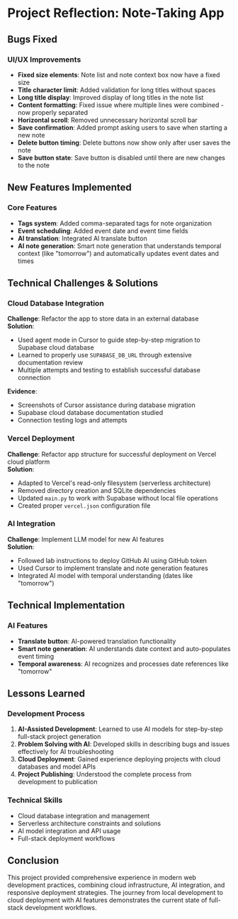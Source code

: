 # Project Reflection: Note-Taking App

## Bugs Fixed

### UI/UX Improvements
- **Fixed size elements**: Note list and note context box now have a fixed size
- **Title character limit**: Added validation for long titles without spaces
- **Long title display**: Improved display of long titles in the note list
- **Content formatting**: Fixed issue where multiple lines were combined - now properly separated
- **Horizontal scroll**: Removed unnecessary horizontal scroll bar
- **Save confirmation**: Added prompt asking users to save when starting a new note
- **Delete button timing**: Delete buttons now show only after user saves the note
- **Save button state**: Save button is disabled until there are new changes to the note

## New Features Implemented

### Core Features
- **Tags system**: Added comma-separated tags for note organization
- **Event scheduling**: Added event date and event time fields
- **AI translation**: Integrated AI translate button
- **AI note generation**: Smart note generation that understands temporal context (like "tomorrow") and automatically updates event dates and times

## Technical Challenges & Solutions

### Cloud Database Integration
**Challenge**: Refactor the app to store data in an external database  
**Solution**: 
- Used agent mode in Cursor to guide step-by-step migration to Supabase cloud database
- Learned to properly use `SUPABASE_DB_URL` through extensive documentation review
- Multiple attempts and testing to establish successful database connection

**Evidence**:
- Screenshots of Cursor assistance during database migration
- Supabase cloud database documentation studied
- Connection testing logs and attempts

### Vercel Deployment
**Challenge**: Refactor app structure for successful deployment on Vercel cloud platform  
**Solution**:
- Adapted to Vercel's read-only filesystem (serverless architecture)
- Removed directory creation and SQLite dependencies
- Updated `main.py` to work with Supabase without local file operations
- Created proper `vercel.json` configuration file

### AI Integration
**Challenge**: Implement LLM model for new AI features  
**Solution**:
- Followed lab instructions to deploy GitHub AI using GitHub token
- Used Cursor to implement translate and note generation features
- Integrated AI model with temporal understanding (dates like "tomorrow")

## Technical Implementation

### AI Features
- **Translate button**: AI-powered translation functionality
- **Smart note generation**: AI understands date context and auto-populates event timing
- **Temporal awareness**: AI recognizes and processes date references like "tomorrow"

## Lessons Learned

### Development Process
1. **AI-Assisted Development**: Learned to use AI models for step-by-step full-stack project generation
2. **Problem Solving with AI**: Developed skills in describing bugs and issues effectively for AI troubleshooting
3. **Cloud Deployment**: Gained experience deploying projects with cloud databases and model APIs
4. **Project Publishing**: Understood the complete process from development to publication

### Technical Skills
- Cloud database integration and management
- Serverless architecture constraints and solutions
- AI model integration and API usage
- Full-stack deployment workflows

## Conclusion

This project provided comprehensive experience in modern web development practices, combining cloud infrastructure, AI integration, and responsive deployment strategies. The journey from local development to cloud deployment with AI features demonstrates the current state of full-stack development workflows.
